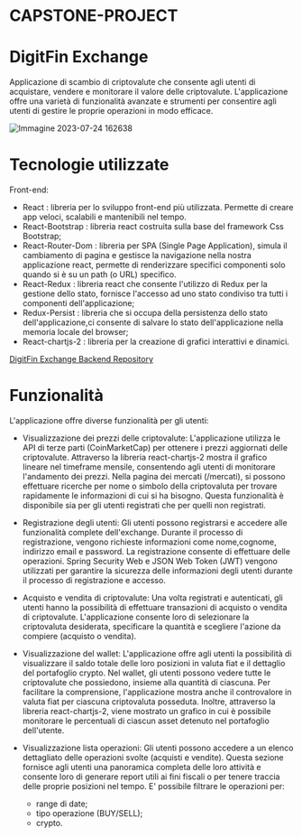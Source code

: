# CAPSTONE-PROJECT
# DigitFin Exchange 
Applicazione di scambio di criptovalute che consente agli utenti di acquistare, vendere e monitorare il valore delle criptovalute. L'applicazione offre una varietà di funzionalità avanzate e strumenti per consentire agli utenti di gestire le proprie operazioni in modo efficace.

![Immagine 2023-07-24 162638](https://github.com/Massimiliano2022/CAPSTONE-PROJECT-FRONTEND/assets/120369719/5fcebfb2-2d1c-449c-906e-ac6f4c228752)


# Tecnologie utilizzate

Front-end:
- React : libreria per lo sviluppo front-end più utilizzata. Permette di creare app veloci, scalabili e mantenibili nel tempo.
- React-Bootstrap : libreria react costruita sulla base del framework Css Bootstrap;
- React-Router-Dom : libreria per SPA (Single Page Application), simula il cambiamento di pagina e gestisce la navigazione nella nostra applicazione react,
  permette di renderizzare specifici componenti solo quando si è su un path (o URL) specifico.
- React-Redux : libreria react che consente l'utilizzo di Redux per la gestione dello stato, fornisce l'accesso ad uno stato condiviso tra tutti i componenti dell'applicazione;
- Redux-Persist : libreria che si occupa della persistenza dello stato dell'applicazione,ci consente di salvare lo stato dell'applicazione nella memoria locale del browser;
- React-chartjs-2 : libreria per la creazione di grafici interattivi e dinamici. 

[DigitFin Exchange Backend Repository](https://github.com/Massimiliano2022/CAPSTONE-PROJECT-BACKEND)

# Funzionalità
L'applicazione offre diverse funzionalità per gli utenti:

- Visualizzazione dei prezzi delle criptovalute:
L'applicazione utilizza le API di terze parti (CoinMarketCap) per ottenere i prezzi aggiornati delle criptovalute. Attraverso la libreria react-chartjs-2 mostra il grafico lineare nel timeframe mensile, consentendo agli utenti di monitorare l'andamento dei prezzi. Nella pagina dei mercati (/mercati), si possono effettuare ricerche per nome o simbolo della criptovaluta per trovare rapidamente le informazioni di cui si ha bisogno. Questa funzionalità è disponibile sia per gli utenti registrati che per quelli non registrati.

- Registrazione degli utenti:
Gli utenti possono registrarsi e accedere alle funzionalità complete dell'exchange. Durante il processo di registrazione, vengono richieste informazioni come nome,cognome, indirizzo email e password. La registrazione consente di effettuare delle operazioni. Spring Security Web e JSON Web Token (JWT) vengono utilizzati per garantire la sicurezza delle informazioni degli utenti durante il processo di registrazione e accesso.

- Acquisto e vendita di criptovalute:
Una volta registrati e autenticati, gli utenti hanno la possibilità di effettuare transazioni di acquisto o vendita di criptovalute. L'applicazione consente loro di selezionare la criptovaluta desiderata, specificare la quantità e scegliere l'azione da compiere (acquisto o vendita).

- Visualizzazione del wallet:
L'applicazione offre agli utenti la possibilità di visualizzare il saldo totale delle loro posizioni in valuta fiat e il dettaglio del portafoglio crypto. Nel wallet, gli utenti possono vedere tutte le criptovalute che possiedono, insieme alla quantità di ciascuna. Per facilitare la comprensione, l'applicazione mostra anche il controvalore in valuta fiat per ciascuna criptovaluta posseduta. Inoltre, attraverso la libreria react-chartjs-2, viene mostrato un grafico in cui è possibile monitorare le percentuali di ciascun asset detenuto nel portafoglio dell'utente.

- Visualizzazione lista operazioni:
Gli utenti possono accedere a un elenco dettagliato delle operazioni svolte (acquisti e vendite). Questa sezione fornisce agli utenti una panoramica completa delle loro attività e consente loro di generare report utili ai fini fiscali o per tenere traccia delle proprie posizioni nel tempo. E' possibile filtrare le operazioni per:
  - range di date;
  - tipo operazione (BUY/SELL);
  - crypto.
